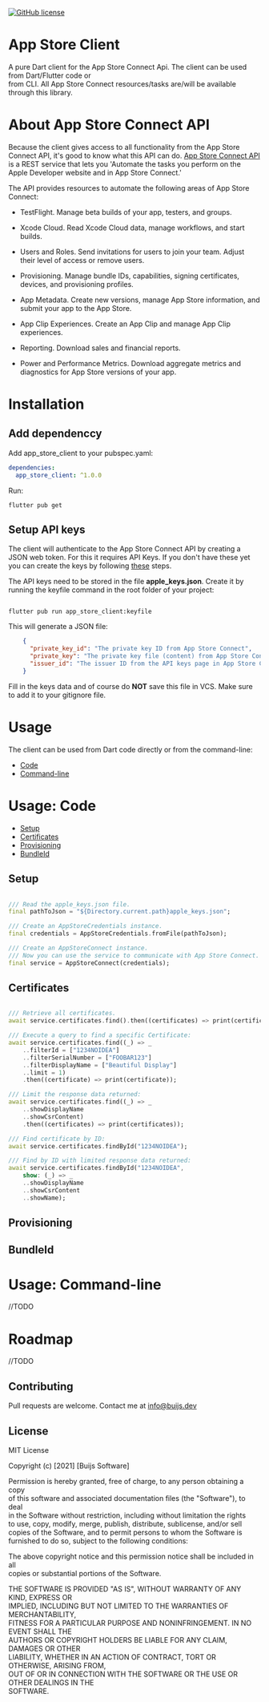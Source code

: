 [![GitHub license](https://img.shields.io/github/license/buijs-dev/dart-apple-client)](#License)

# App Store Client
A pure Dart client for the App Store Connect Api. The client can be used from Dart/Flutter code or  
from CLI. All App Store Connect resources/tasks are/will be available through this library. 

# About App Store Connect API
Because the client gives access to all functionality from the App Store Connect API, it's good to know
what this API can do. [App Store Connect API](https://developer.apple.com/documentation/appstoreconnectapi) 
is a REST service that lets you 'Automate the tasks you perform on the Apple Developer website and in App Store Connect.'

The API provides resources to automate the following areas of App Store Connect:

- TestFlight. Manage beta builds of your app, testers, and groups.

- Xcode Cloud. Read Xcode Cloud data, manage workflows, and start builds.

- Users and Roles. Send invitations for users to join your team. Adjust their level of access or remove users.

- Provisioning. Manage bundle IDs, capabilities, signing certificates, devices, and provisioning profiles.

- App Metadata. Create new versions, manage App Store information, and submit your app to the App Store.

- App Clip Experiences. Create an App Clip and manage App Clip experiences.

- Reporting. Download sales and financial reports.

- Power and Performance Metrics. Download aggregate metrics and diagnostics for App Store versions of your app.

# Installation

## Add dependenccy
Add app_store_client to your pubspec.yaml:

```yaml
dependencies:
  app_store_client: ^1.0.0
```

Run:

``` shell
flutter pub get
```


## Setup API keys
The client will authenticate to the App Store Connect API by creating a JSON web token.
For this it requires API Keys. If you don't have these yet you can create the keys by following
[these](https://developer.apple.com/documentation/appstoreconnectapi/creating_api_keys_for_app_store_connect_api) steps.

The API keys need to be stored in the file <B>apple_keys.json</B>. Create it by running the keyfile command in the root folder
of your project:

```shell

flutter pub run app_store_client:keyfile

````

This will generate a JSON file:

```json
    {
      "private_key_id": "The private key ID from App Store Connect",
      "private_key": "The private key file (content) from App Store Connect.",
      "issuer_id": "The issuer ID from the API keys page in App Store Connect."
    }
```

Fill in the keys data and of course do <B>NOT</B> save this file in VCS. Make sure to add it to your gitignore file.

# Usage
The client can be used from Dart code directly or from the command-line:
- [Code]()
- [Command-line]()

# Usage: Code
- [Setup](#Setup)
- [Certificates](#Certificates)
- [Provisioning](#Provisioning)
- [BundleId](#BundleId)

## Setup

```dart

/// Read the apple_keys.json file.
final pathToJson = "${Directory.current.path}apple_keys.json";

/// Create an AppStoreCredentials instance.
final credentials = AppStoreCredentials.fromFile(pathToJson);

/// Create an AppStoreConnect instance.
/// Now you can use the service to communicate with App Store Connect.  
final service = AppStoreConnect(credentials);

```

## Certificates

```dart

/// Retrieve all certificates.
await service.certificates.find().then((certificates) => print(certificates));

/// Execute a query to find a specific Certificate:  
await service.certificates.find((_) => _
    ..filterId = ["1234NOIDEA"]
    ..filterSerialNumber = ["FOOBAR123"]
    ..filterDisplayName = ["Beautiful Display"]
    ..limit = 1)
    .then((certificate) => print(certificate));

/// Limit the response data returned:  
await service.certificates.find((_) => _
    ..showDisplayName
    ..showCsrContent)
    .then((certificates) => print(certificates));

/// Find certificate by ID:  
await service.certificates.findById("1234NOIDEA");

/// Find by ID with limited response data returned:  
await service.certificates.findById("1234NOIDEA",
    show: (_) => _
    ..showDisplayName
    ..showCsrContent
    ..showName);

```

## Provisioning

## BundleId




# Usage: Command-line
//TODO


# Roadmap
//TODO 



## Contributing
Pull requests are welcome. Contact me at info@buijs.dev

## License
MIT License

Copyright (c) [2021] [Buijs Software]

Permission is hereby granted, free of charge, to any person obtaining a copy  
of this software and associated documentation files (the "Software"), to deal  
in the Software without restriction, including without limitation the rights  
to use, copy, modify, merge, publish, distribute, sublicense, and/or sell  
copies of the Software, and to permit persons to whom the Software is  
furnished to do so, subject to the following conditions:

The above copyright notice and this permission notice shall be included in all  
copies or substantial portions of the Software.

THE SOFTWARE IS PROVIDED "AS IS", WITHOUT WARRANTY OF ANY KIND, EXPRESS OR  
IMPLIED, INCLUDING BUT NOT LIMITED TO THE WARRANTIES OF MERCHANTABILITY,  
FITNESS FOR A PARTICULAR PURPOSE AND NONINFRINGEMENT. IN NO EVENT SHALL THE  
AUTHORS OR COPYRIGHT HOLDERS BE LIABLE FOR ANY CLAIM, DAMAGES OR OTHER  
LIABILITY, WHETHER IN AN ACTION OF CONTRACT, TORT OR OTHERWISE, ARISING FROM,  
OUT OF OR IN CONNECTION WITH THE SOFTWARE OR THE USE OR OTHER DEALINGS IN THE  
SOFTWARE.